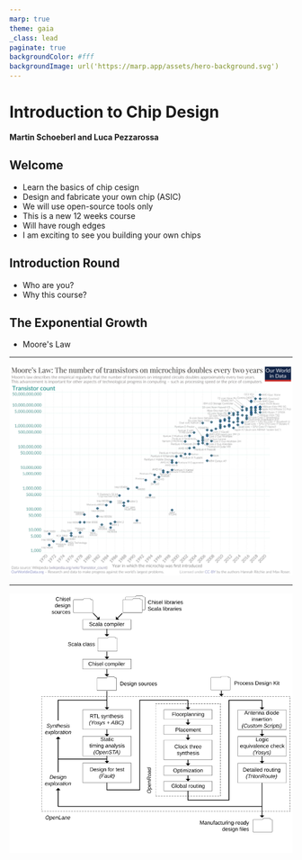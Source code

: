 ```yaml
---
marp: true
theme: gaia
_class: lead
paginate: true
backgroundColor: #fff
backgroundImage: url('https://marp.app/assets/hero-background.svg')
---
```


<!-- headingDivider: 3 -->

# **Introduction to Chip Design**

**Martin Schoeberl and Luca Pezzarossa**


## Welcome

 * Learn the basics of chip cesign
 * Design and fabricate your own chip (ASIC)
 * We will use open-source tools only
 * This is a new 12 weeks course
 * Will have rough edges
 * I am exciting to see you building your own chips

## Introduction Round

 * Who are you?
 * Why this course?

## The Exponential Growth

 * Moore's Law


---

![width:800px](figures/Moores_Law_Transistor_Count_1970-2020.png)

---
![width:700px](figures/openlane.svg)
